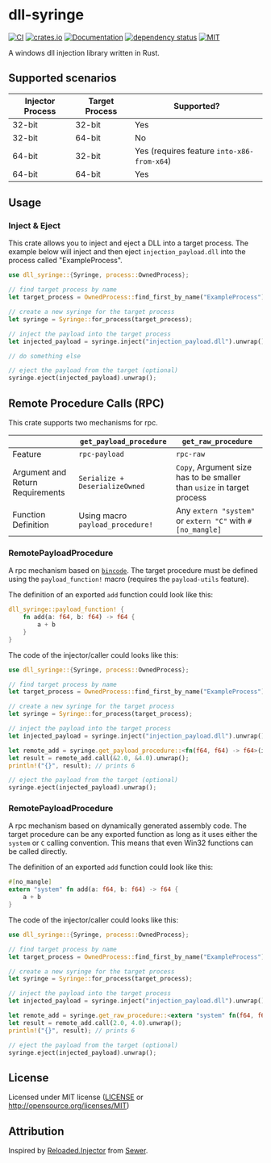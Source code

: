 # dll-syringe

[![CI](https://github.com/OpenByteDev/dll-syringe/actions/workflows/ci.yml/badge.svg)](https://github.com/OpenByteDev/dll-syringe/actions/workflows/ci.yml)
[![crates.io](https://img.shields.io/crates/v/dll-syringe.svg)](https://crates.io/crates/dll-syringe)
[![Documentation](https://docs.rs/dll-syringe/badge.svg)](https://docs.rs/dll-syringe)
[![dependency status](https://deps.rs/repo/github/openbytedev/dll-syringe/status.svg)](https://deps.rs/repo/github/openbytedev/dll-syringe)
[![MIT](https://img.shields.io/crates/l/dll-syringe.svg)](https://github.com/OpenByteDev/dll-syringe/blob/master/LICENSE)

A windows dll injection library written in Rust.

## Supported scenarios
| Injector Process | Target Process | Supported?                                 |
| ---------------- | -------------- | ------------------------------------------ |
| 32-bit           | 32-bit         | Yes                                        |
| 32-bit           | 64-bit         | No                                         |
| 64-bit           | 32-bit         | Yes (requires feature `into-x86-from-x64`) |
| 64-bit           | 64-bit         | Yes                                        |

## Usage
### Inject & Eject
This crate allows you to inject and eject a DLL into a target process.
The example below will inject and then eject `injection_payload.dll` into the process called "ExampleProcess".

```rust no_run
use dll_syringe::{Syringe, process::OwnedProcess};

// find target process by name
let target_process = OwnedProcess::find_first_by_name("ExampleProcess").unwrap();

// create a new syringe for the target process
let syringe = Syringe::for_process(target_process);

// inject the payload into the target process
let injected_payload = syringe.inject("injection_payload.dll").unwrap();

// do something else

// eject the payload from the target (optional)
syringe.eject(injected_payload).unwrap();
```

## Remote Procedure Calls (RPC)
This crate supports two mechanisms for rpc.

|                  | `get_payload_procedure`        | `get_raw_procedure` |
| ---------------- | ------------------------------ | ------------------------------------------ |
| Feature | `rpc-payload` | `rpc-raw` |
| Argument and Return Requirements | `Serialize + DeserializeOwned` | `Copy`, Argument size has to be smaller than `usize` in target process |
| Function Definition       | Using macro `payload_procedure!` | Any `extern "system"` or `extern "C"` with `#[no_mangle]` |

### RemotePayloadProcedure
A rpc mechanism based on [`bincode`](https://crates.io/crates/bincode).
The target procedure must be defined using the `payload_function!` macro (requires the `payload-utils` feature).

The definition of an exported `add` function could look like this:
```rust
dll_syringe::payload_function! {
    fn add(a: f64, b: f64) -> f64 {
        a + b
    }
}
```

The code of the injector/caller could looks like this:
```rust no_run
use dll_syringe::{Syringe, process::OwnedProcess};

// find target process by name
let target_process = OwnedProcess::find_first_by_name("ExampleProcess").unwrap();

// create a new syringe for the target process
let syringe = Syringe::for_process(target_process);

// inject the payload into the target process
let injected_payload = syringe.inject("injection_payload.dll").unwrap();

let remote_add = syringe.get_payload_procedure::<fn(f64, f64) -> f64>(injected_payload, "add").unwrap().unwrap();
let result = remote_add.call(&2.0, &4.0).unwrap();
println!("{}", result); // prints 6

// eject the payload from the target (optional)
syringe.eject(injected_payload).unwrap();
```

### RemotePayloadProcedure
A rpc mechanism based on dynamically generated assembly code.
The target procedure can be any exported function as long as it uses either the `system` or `C` calling convention.
This means that even Win32 functions can be called directly.

The definition of an exported `add` function could look like this:
```rust
#[no_mangle]
extern "system" fn add(a: f64, b: f64) -> f64 {
    a + b
}
```

The code of the injector/caller could looks like this:
```rust no_run
use dll_syringe::{Syringe, process::OwnedProcess};

// find target process by name
let target_process = OwnedProcess::find_first_by_name("ExampleProcess").unwrap();

// create a new syringe for the target process
let syringe = Syringe::for_process(target_process);

// inject the payload into the target process
let injected_payload = syringe.inject("injection_payload.dll").unwrap();

let remote_add = syringe.get_raw_procedure::<extern "system" fn(f64, f64) -> f64>(injected_payload, "add").unwrap().unwrap();
let result = remote_add.call(2.0, 4.0).unwrap();
println!("{}", result); // prints 6

// eject the payload from the target (optional)
syringe.eject(injected_payload).unwrap();
```

## License
Licensed under MIT license ([LICENSE](https://github.com/OpenByteDev/dll-syringe/blob/master/LICENSE) or http://opensource.org/licenses/MIT)

## Attribution
Inspired by [Reloaded.Injector](https://github.com/Reloaded-Project/Reloaded.Injector) from [Sewer](https://github.com/Sewer56).
